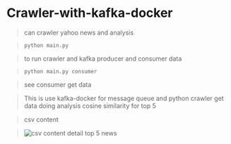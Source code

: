 # Crawler-with-kafka-docker

> can crawler yahoo news and analysis

> ```python main.py```  

> to run crawler and kafka producer and consumer data

> ``` python main.py consumer ```  

> see consumer get data

> This is use kafka-docker for message queue and python crawler get data 
> doing analysis cosine similarity for top 5 

> csv content 

> ![csv content detail top 5 news](https://imgur.com/xNBr5We)

